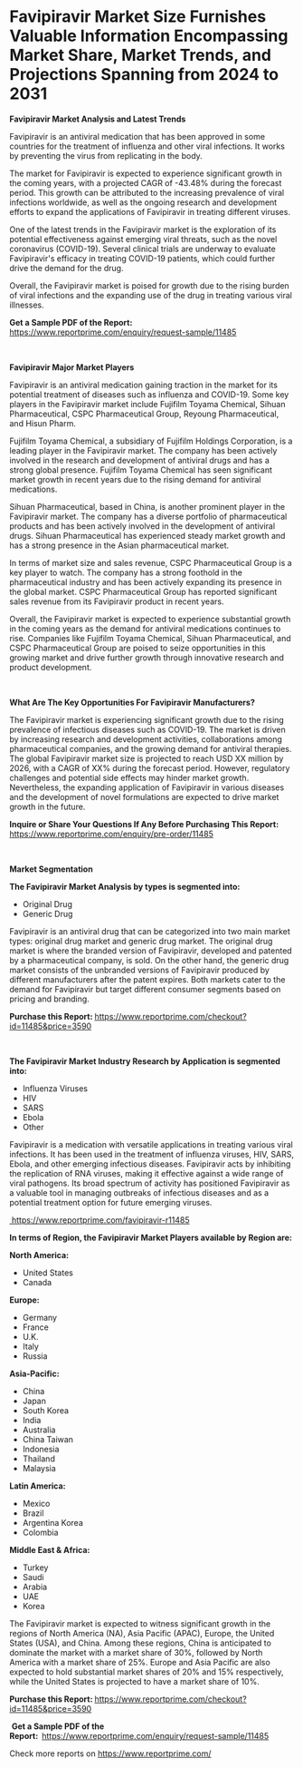 <p><h1>Favipiravir Market Size Furnishes Valuable Information Encompassing Market Share, Market Trends, and Projections Spanning from 2024 to 2031</h1></p><p><strong>Favipiravir Market Analysis and Latest Trends</strong></p>
<p><p>Favipiravir is an antiviral medication that has been approved in some countries for the treatment of influenza and other viral infections. It works by preventing the virus from replicating in the body.</p><p>The market for Favipiravir is expected to experience significant growth in the coming years, with a projected CAGR of -43.48% during the forecast period. This growth can be attributed to the increasing prevalence of viral infections worldwide, as well as the ongoing research and development efforts to expand the applications of Favipiravir in treating different viruses.</p><p>One of the latest trends in the Favipiravir market is the exploration of its potential effectiveness against emerging viral threats, such as the novel coronavirus (COVID-19). Several clinical trials are underway to evaluate Favipiravir's efficacy in treating COVID-19 patients, which could further drive the demand for the drug.</p><p>Overall, the Favipiravir market is poised for growth due to the rising burden of viral infections and the expanding use of the drug in treating various viral illnesses.</p></p>
<p><strong>Get a Sample PDF of the Report:&nbsp;</strong> <a href="https://www.reportprime.com/enquiry/request-sample/11485">https://www.reportprime.com/enquiry/request-sample/11485</a></p>
<p>&nbsp;</p>
<p><strong>Favipiravir Major Market Players</strong></p>
<p><p>Favipiravir is an antiviral medication gaining traction in the market for its potential treatment of diseases such as influenza and COVID-19. Some key players in the Favipiravir market include Fujifilm Toyama Chemical, Sihuan Pharmaceutical, CSPC Pharmaceutical Group, Reyoung Pharmaceutical, and Hisun Pharm.</p><p>Fujifilm Toyama Chemical, a subsidiary of Fujifilm Holdings Corporation, is a leading player in the Favipiravir market. The company has been actively involved in the research and development of antiviral drugs and has a strong global presence. Fujifilm Toyama Chemical has seen significant market growth in recent years due to the rising demand for antiviral medications.</p><p>Sihuan Pharmaceutical, based in China, is another prominent player in the Favipiravir market. The company has a diverse portfolio of pharmaceutical products and has been actively involved in the development of antiviral drugs. Sihuan Pharmaceutical has experienced steady market growth and has a strong presence in the Asian pharmaceutical market.</p><p>In terms of market size and sales revenue, CSPC Pharmaceutical Group is a key player to watch. The company has a strong foothold in the pharmaceutical industry and has been actively expanding its presence in the global market. CSPC Pharmaceutical Group has reported significant sales revenue from its Favipiravir product in recent years.</p><p>Overall, the Favipiravir market is expected to experience substantial growth in the coming years as the demand for antiviral medications continues to rise. Companies like Fujifilm Toyama Chemical, Sihuan Pharmaceutical, and CSPC Pharmaceutical Group are poised to seize opportunities in this growing market and drive further growth through innovative research and product development.</p></p>
<p>&nbsp;</p>
<p><strong>What Are The Key Opportunities For Favipiravir Manufacturers?</strong></p>
<p><p>The Favipiravir market is experiencing significant growth due to the rising prevalence of infectious diseases such as COVID-19. The market is driven by increasing research and development activities, collaborations among pharmaceutical companies, and the growing demand for antiviral therapies. The global Favipiravir market size is projected to reach USD XX million by 2026, with a CAGR of XX% during the forecast period. However, regulatory challenges and potential side effects may hinder market growth. Nevertheless, the expanding application of Favipiravir in various diseases and the development of novel formulations are expected to drive market growth in the future.</p></p>
<p><strong>Inquire or Share Your Questions If Any Before Purchasing This Report:</strong> <a href="https://www.reportprime.com/enquiry/pre-order/11485">https://www.reportprime.com/enquiry/pre-order/11485</a></p>
<p>&nbsp;</p>
<p><strong>Market Segmentation</strong></p>
<p><strong>The Favipiravir Market Analysis by types is segmented into:</strong></p>
<p><ul><li>Original Drug</li><li>Generic Drug</li></ul></p>
<p><p>Favipiravir is an antiviral drug that can be categorized into two main market types: original drug market and generic drug market. The original drug market is where the branded version of Favipiravir, developed and patented by a pharmaceutical company, is sold. On the other hand, the generic drug market consists of the unbranded versions of Favipiravir produced by different manufacturers after the patent expires. Both markets cater to the demand for Favipiravir but target different consumer segments based on pricing and branding.</p></p>
<p><strong>Purchase this Report:&nbsp;</strong><a href="https://www.reportprime.com/checkout?id=11485&price=3590">https://www.reportprime.com/checkout?id=11485&price=3590</a></p>
<p>&nbsp;</p>
<p><strong>The Favipiravir Market Industry Research by Application is segmented into:</strong></p>
<p><ul><li>Influenza Viruses</li><li>HIV</li><li>SARS</li><li>Ebola</li><li>Other</li></ul></p>
<p><p>Favipiravir is a medication with versatile applications in treating various viral infections. It has been used in the treatment of influenza viruses, HIV, SARS, Ebola, and other emerging infectious diseases. Favipiravir acts by inhibiting the replication of RNA viruses, making it effective against a wide range of viral pathogens. Its broad spectrum of activity has positioned Favipiravir as a valuable tool in managing outbreaks of infectious diseases and as a potential treatment option for future emerging viruses.</p></p>
<p><a href="https://www.reportprime.com/favipiravir-r11485">&nbsp;https://www.reportprime.com/favipiravir-r11485</a></p>
<p><strong>In terms of Region, the Favipiravir Market Players available by Region are:</strong></p>
<p>
    <p> <strong> North America: </strong>
        <ul>
            <li>United States</li>
            <li>Canada</li>
        </ul>
        </p> 
    <p> <strong> Europe: </strong>
        <ul>
            <li>Germany</li>
            <li>France</li>
            <li>U.K.</li>
            <li>Italy</li>
            <li>Russia</li>
        </ul>
        </p> 
    <p> <strong> Asia-Pacific: </strong>
        <ul>
            <li>China</li>
            <li>Japan</li>
            <li>South Korea</li>
            <li>India</li>
            <li>Australia</li>
            <li>China Taiwan</li>
            <li>Indonesia</li>
            <li>Thailand</li>
            <li>Malaysia</li>
        </ul>
        </p> 
    <p> <strong> Latin America: </strong>
        <ul>
            <li>Mexico</li>
            <li>Brazil</li>
            <li>Argentina Korea</li>
            <li>Colombia</li>
        </ul>
        </p> 
    <p> <strong> Middle East & Africa: </strong>
        <ul>
            <li>Turkey</li>
            <li>Saudi</li>
            <li>Arabia</li>
            <li>UAE</li>
            <li>Korea</li>
        </ul>
    </p>
    </p>
<p><p>The Favipiravir market is expected to witness significant growth in the regions of North America (NA), Asia Pacific (APAC), Europe, the United States (USA), and China. Among these regions, China is anticipated to dominate the market with a market share of 30%, followed by North America with a market share of 25%. Europe and Asia Pacific are also expected to hold substantial market shares of 20% and 15% respectively, while the United States is projected to have a market share of 10%.</p></p>
<p><strong>Purchase this Report: </strong><a href="https://www.reportprime.com/checkout?id=11485&price=3590">https://www.reportprime.com/checkout?id=11485&price=3590</a></p>
<p>&nbsp;<strong>Get a Sample PDF of the Report:&nbsp;&nbsp;</strong><a href="https://www.reportprime.com/enquiry/request-sample/11485">https://www.reportprime.com/enquiry/request-sample/11485</a></p>
<p><strong></strong></p>
<p>Check more reports on <a href="https://www.reportprime.com/">https://www.reportprime.com/</a></p>